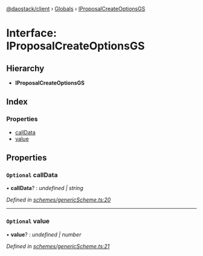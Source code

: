 [@daostack/client](../README.md) › [Globals](../globals.md) › [IProposalCreateOptionsGS](iproposalcreateoptionsgs.md)

# Interface: IProposalCreateOptionsGS

## Hierarchy

* **IProposalCreateOptionsGS**

## Index

### Properties

* [callData](iproposalcreateoptionsgs.md#optional-calldata)
* [value](iproposalcreateoptionsgs.md#optional-value)

## Properties

### `Optional` callData

• **callData**? : *undefined | string*

*Defined in [schemes/genericScheme.ts:20](https://github.com/daostack/client/blob/a635c74/src/schemes/genericScheme.ts#L20)*

___

### `Optional` value

• **value**? : *undefined | number*

*Defined in [schemes/genericScheme.ts:21](https://github.com/daostack/client/blob/a635c74/src/schemes/genericScheme.ts#L21)*
